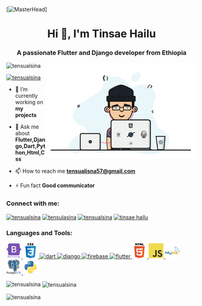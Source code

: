 [![MasterHead](https://i.pinimg.com/originals/87/f3/f1/87f3f1425b217691da645e97dbb50d55.gif)]

<h1 align="center">Hi 👋, I'm Tinsae Hailu</h1>
<h3 align="center">A passionate Flutter and Django developer from Ethiopia</h3>
<img align="right" alt="Coding" width="400" src="https://raw.githubusercontent.com/SandunWebDev/SandunWebDev/main/assets/developer_coding_1.gif">

<p align="left"> <img src="https://komarev.com/ghpvc/?username=tensualsina&label=Profile%20views&color=0e75b6&style=flat" alt="tensualsina" /> </p>

<p align="left"> <a href="https://twitter.com/tensualsina" target="blank"><img src="https://img.shields.io/twitter/follow/tensualsina?logo=twitter&style=for-the-badge" alt="tensualsina" /></a> </p>

- 🔭 I’m currently working on **my projects**

- 💬 Ask me about **Flutter,Django,Dart,Python,Html,Css**

- 📫 How to reach me **tensualisna57@gmail.com**

- ⚡ Fun fact **Good communicator**

<h3 align="left">Connect with me:</h3>
<p align="left">
<a href="https://twitter.com/tensualsina" target="blank"><img align="center" src="https://raw.githubusercontent.com/rahuldkjain/github-profile-readme-generator/master/src/images/icons/Social/twitter.svg" alt="tensualsina" height="30" width="40" /></a>
<a href="https://linkedin.com/in/tensulasina" target="blank"><img align="center" src="https://raw.githubusercontent.com/rahuldkjain/github-profile-readme-generator/master/src/images/icons/Social/linked-in-alt.svg" alt="tensulasina" height="30" width="40" /></a>
<a href="https://instagram.com/tensualsina" target="blank"><img align="center" src="https://raw.githubusercontent.com/rahuldkjain/github-profile-readme-generator/master/src/images/icons/Social/instagram.svg" alt="tensualsina" height="30" width="40" /></a>
<a href="https://www.leetcode.com/tinsae hailu" target="blank"><img align="center" src="https://raw.githubusercontent.com/rahuldkjain/github-profile-readme-generator/master/src/images/icons/Social/leet-code.svg" alt="tinsae hailu" height="30" width="40" /></a>
</p>

<h3 align="left">Languages and Tools:</h3>
<p align="left"> <a href="https://getbootstrap.com" target="_blank" rel="noreferrer"> <img src="https://raw.githubusercontent.com/devicons/devicon/master/icons/bootstrap/bootstrap-plain-wordmark.svg" alt="bootstrap" width="40" height="40"/> </a> <a href="https://www.w3schools.com/css/" target="_blank" rel="noreferrer"> <img src="https://raw.githubusercontent.com/devicons/devicon/master/icons/css3/css3-original-wordmark.svg" alt="css3" width="40" height="40"/> </a> <a href="https://dart.dev" target="_blank" rel="noreferrer"> <img src="https://www.vectorlogo.zone/logos/dartlang/dartlang-icon.svg" alt="dart" width="40" height="40"/> </a> <a href="https://www.djangoproject.com/" target="_blank" rel="noreferrer"> <img src="https://cdn.worldvectorlogo.com/logos/django.svg" alt="django" width="40" height="40"/> </a> <a href="https://firebase.google.com/" target="_blank" rel="noreferrer"> <img src="https://www.vectorlogo.zone/logos/firebase/firebase-icon.svg" alt="firebase" width="40" height="40"/> </a> <a href="https://flutter.dev" target="_blank" rel="noreferrer"> <img src="https://www.vectorlogo.zone/logos/flutterio/flutterio-icon.svg" alt="flutter" width="40" height="40"/> </a> <a href="https://www.w3.org/html/" target="_blank" rel="noreferrer"> <img src="https://raw.githubusercontent.com/devicons/devicon/master/icons/html5/html5-original-wordmark.svg" alt="html5" width="40" height="40"/> </a> <a href="https://developer.mozilla.org/en-US/docs/Web/JavaScript" target="_blank" rel="noreferrer"> <img src="https://raw.githubusercontent.com/devicons/devicon/master/icons/javascript/javascript-original.svg" alt="javascript" width="40" height="40"/> </a> <a href="https://www.mysql.com/" target="_blank" rel="noreferrer"> <img src="https://raw.githubusercontent.com/devicons/devicon/master/icons/mysql/mysql-original-wordmark.svg" alt="mysql" width="40" height="40"/> </a> <a href="https://www.postgresql.org" target="_blank" rel="noreferrer"> <img src="https://raw.githubusercontent.com/devicons/devicon/master/icons/postgresql/postgresql-original-wordmark.svg" alt="postgresql" width="40" height="40"/> </a> <a href="https://www.python.org" target="_blank" rel="noreferrer"> <img src="https://raw.githubusercontent.com/devicons/devicon/master/icons/python/python-original.svg" alt="python" width="40" height="40"/> </a> </p>

<p><img align="left" src="https://github-readme-stats.vercel.app/api/top-langs?username=tensualsina&show_icons=true&locale=en&layout=compact" alt="tensualsina" /></p>

<p>&nbsp;<img align="center" src="https://github-readme-stats.vercel.app/api?username=tensualsina&show_icons=true&locale=en" alt="tensualsina" /></p>

<p><img align="center" src="https://github-readme-streak-stats.herokuapp.com/?user=tensualsina&" alt="tensualsina" /></p>

